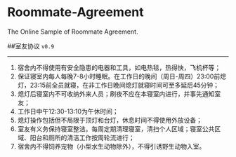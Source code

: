 ﻿# Roommate-Agreement
The Online Sample of Roommate Agreement.

##室友协议 `v0.9`

----

1. 宿舍内不得使用有安全隐患的电器和工具，如电热毯，热得快，飞机杯等；
2. 保证寝室内每人每晚7-8小时睡眠。在工作日的晚间（周日-周四）23:00前熄灯，23:15前全员就寝，在非工作日晚间熄灯就寝时间可至多延后45分钟；
3. 熄灯后寝室内不可收纳外来人员；刷夜不应在本寝室内进行，并事先通知室友；
4. 工作日中午12:30-13:10为午休时间；
5. 熄灯操作包括但不局限于顶灯和台灯，休息时间不得使用外放设备；
6. 室友有义务保持寝室整洁。每周定期清理寝室，清扫个人区域；寝室公共区域、阳台和厕所的清洁工作按周轮流进行；
7. 宿舍内不得饲养宠物（小型水生动物除外），不得引诱野生动物入室。